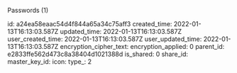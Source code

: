 Passwords (1)

id: a24ea58eaac54d4f844a65a34c75aff3
created_time: 2022-01-13T16:13:03.587Z
updated_time: 2022-01-13T16:13:03.587Z
user_created_time: 2022-01-13T16:13:03.587Z
user_updated_time: 2022-01-13T16:13:03.587Z
encryption_cipher_text: 
encryption_applied: 0
parent_id: e2833ffe562d473c8a38404d1021388d
is_shared: 0
share_id: 
master_key_id: 
icon: 
type_: 2
